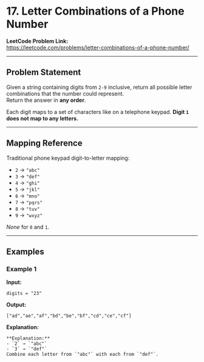 # 17. Letter Combinations of a Phone Number

**LeetCode Problem Link:**  
https://leetcode.com/problems/letter-combinations-of-a-phone-number/

---

##  Problem Statement
Given a string containing digits from `2-9` inclusive, return all possible letter combinations that the number could represent.  
Return the answer in **any order**.

Each digit maps to a set of characters like on a telephone keypad. **Digit `1` does not map to any letters.**

---

##  Mapping Reference
Traditional phone keypad digit-to-letter mapping:

- `2` → `"abc"`
- `3` → `"def"`
- `4` → `"ghi"`
- `5` → `"jkl"`
- `6` → `"mno"`
- `7` → `"pqrs"`
- `8` → `"tuv"`
- `9` → `"wxyz"`

_None_ for `0` and `1`.

---

##  Examples

### Example 1 
**Input:**  
```text
digits = "23"
```

**Output:**
```text
["ad","ae","af","bd","be","bf","cd","ce","cf"]
```

**Explanation:**
```text
**Explanation:**  
- `2` → `"abc"`  
- `3` → `"def"`  
Combine each letter from `"abc"` with each from `"def"`.
```